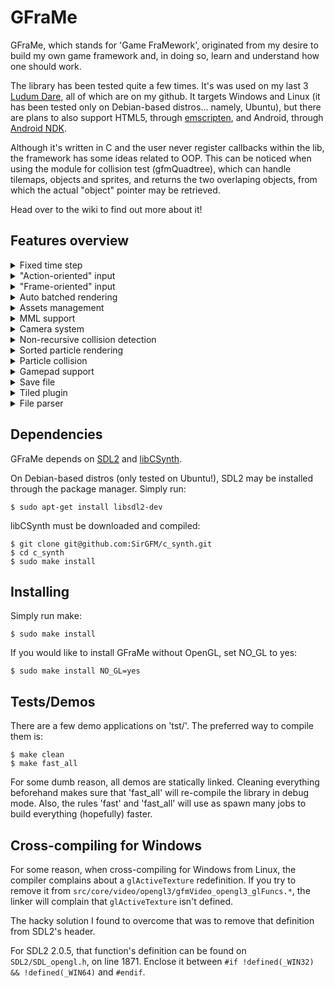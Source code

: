 # GFraMe

GFraMe, which stands for 'Game FraMework', originated from my desire to build my
own game framework and, in doing so, learn and understand how one should work.

The library has been tested quite a few times. It's was used on my last 3
[Ludum Dare](http://ludumdare.com/compo), all of which are on my github. It
targets Windows and Linux (it has been tested only on Debian-based distros...
namely, Ubuntu), but there are plans to also support HTML5, through
[emscripten](http://kripken.github.io/emscripten-site/), and Android, through
[Android NDK](http://developer.android.com/tools/sdk/ndk/index.html).

Although it's written in C and the user never register callbacks within the lib,
the framework has some ideas related to OOP. This can be noticed when using the
module for collision test (gfmQuadtree), which can handle tilemaps, objects and
sprites, and returns the two overlaping objects, from which the actual "object"
pointer may be retrieved.

Head over to the wiki to find out more about it!


## Features overview

<details>
  <summary>Fixed time step</summary>
  Time elapsed between frames is counted in milliseconds and guaranteed to be
  constant between frames. When that isn't possible (e.g., 60FPS would require
  16.666...ms), frames will vary in a consistent manner (e.g., 17ms/17ms/16ms).
</details>

<details>
  <summary>"Action-oriented" input</summary>
  To handle input, "virtual keys" must be created to represent action. Keys,
  gamepad buttons e mouse buttons can be assigned to those "v-keys". This should
  make customizable controls easier to implement.

  *NOTE:* Inputs can't be bound to more than one action!
</details>

<details>
  <summary>"Frame-oriented" input</summary>
  If a button was pressed on the previous frame and it was re-pressed before a
  issuing a new frame (that is, there was no frame with the button released),
  the framework corretly detect it as being just pressed again.
</details>

<details>
  <summary>Auto batched rendering</summary>
  If OpenGL is set as the video backend, draws with the same texture are batched
  until either a different texture is used or 8192 sprites are batched.
  
  *NOTE 1:* This feature requires OpenGL 3.1 or better

  *NOTE 2:* The limit was selected to try to limit the use of VRAM for batching
  to 576KB. More VRAM is actually needed for storing textures and others
  objects.

  *NOTE 3:* The limit of 8192 sprites may be lower. It depends on
  GL_MAX_TEXTURE_BUFFER_SIZE being at least 49152 (2 texels per sprite with 3 
  separated buffers).
</details>

<details>
  <summary>Assets management</summary>
  Assets are accessed only through their filename. There's no need to know the
  complete path to those files. Whoever, this causes two implications:

  1. There *must* be an 'assets/' directory on the same level as the
  executable.
  2. All assets must be located on that 'assets/' folder. One can separate
  assets into sub-directories, but this would required the sub-directory to
  be listed on the filename (e.g., "sub_dir/texture.bmp").

  On load, known file identifiers are looked up on the asset, to check if the
  file is supported or not. One such example is the first 2 "BM" bytes on
  bitmap files.
</details>

<details>
  <summary>MML support</summary>
  Audio may be loaded from MML files. Those can be correctly versioned, requires
  less disk space and are great for pixel-art games.

  *NOTE 1:* This features makes use of

  [libCSynth](https://github.com/SirGFM/c_synth)
  *NOTE 2:* Unloading a specific MML is still not supported. This shouldn't be a
  problem on desktop environment, though...
</details>

<details>
  <summary>Camera system</summary>
  Single camera used to convert world-space to screen space. There are already
  functionalities to follow objects.
</details>

<details>
  <summary>Non-recursive collision detection</summary>
  Collision detection is implemented through a quadtree structure. Although
  those are usually recursive and make use of callbacks to handle overlaps,
  it was implemented iteratively.

  Whenever a collision test detects two overlapping objects, the quadtree halts
  execution (akin to 'yield' statements in some languages) and returns the
  overlapping objects. Collision may be later resumed.
</details>

<details>
  <summary>Sorted particle rendering</summary>
  Particles may be sorted by their vertical position and/or time alive. Only
  particles that are within the camera are sorted.

  *NOTE:* Sorting is done in a single thread and is quite CPU-intesive. Since a
  binary tree is used, multiple threads (each with its own list of elements to
  be sorted) could be used for the first few sub-trees.
</details>

<details>
  <summary>Particle collision</summary>
  Particles may be collided through the quadtree. It's possible to only check
  every other particle (or 1 every 3), so it's a little lighter on the CPU.
</details>

<details>
  <summary>Gamepad support</summary>
  When gamepads are connected, they are sorted into 'ports' (similar to how
  gamepads used to be connected to physically numbered ports on consoles).

  Whenever a gamepad is disconnected, its 'port' is closed. A new controller
  will be connected on this "released" 'port', keeping the previous order
  unchanged.

  To assign a gamepad button to an action, the button and the desired port
  must be passed. Axis may be used either as simple triggers (setting the
  deadzone to trigger it) or by getting its current value (as floats in the
  range [-1, 1]).
</details>

<details>
  <summary>Save file</summary>
  Simple files that associates IDs to values. Can be used to store a game's
  state and/or highscore.
</details>

<details>
  <summary>Tiled plugin</summary>
  Since [Tiled](https://github.com/bjorn/tiled) can be extended with custom
  plugins, it was selected as the default tilemap/level editor to be used with
  the framework.

  This plugin can export a level's tilemap, it's types for specific tiles (e.g.,
  floor, spike, checkpoint etc.) and objects.
</details>

<details>
  <summary>File parser</summary>
  Parser for a JSON-like objects. It's quite useful for defining enemies,
  objects, events etc.
</details>


## Dependencies

GFraMe depends on [SDL2](https://www.libsdl.org/) and
[libCSynth](https://github.com/SirGFM/c_synth).

On Debian-based distros (only tested on Ubuntu!), SDL2 may be installed through
the package manager. Simply run:

```
$ sudo apt-get install libsdl2-dev
```

libCSynth must be downloaded and compiled:

```
$ git clone git@github.com:SirGFM/c_synth.git
$ cd c_synth
$ sudo make install
```


## Installing

Simply run make:

```
$ sudo make install
```

If you would like to install GFraMe without OpenGL, set NO_GL to yes:

```
$ sudo make install NO_GL=yes
```


## Tests/Demos

There are a few demo applications on 'tst/'. The preferred way to compile them
is:

```
$ make clean
$ make fast_all
```

For some dumb reason, all demos are statically linked. Cleaning everything
beforehand makes sure that 'fast_all' will re-compile the library in debug mode.
Also, the rules 'fast' and 'fast_all' will use as spawn many jobs to build
everything (hopefully) faster.


## Cross-compiling for Windows

For some reason, when cross-compiling for Windows from Linux, the compiler
complains about a `glActiveTexture` redefinition. If you try to remove it from
`src/core/video/opengl3/gfmVideo_opengl3_glFuncs.*`, the linker will complain
that `glActiveTexture` isn't defined.

The hacky solution I found to overcome that was to remove that definition from
SDL2's header.

For SDL2 2.0.5, that function's definition can be found on `SDL2/SDL_opengl.h`,
on line 1871. Enclose it between `#if !defined(_WIN32) && !defined(_WIN64)` and
`#endif`.


